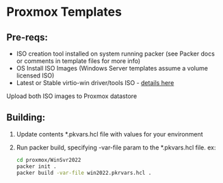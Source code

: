 # Proxmox Templates

## Pre-reqs:
* ISO creation tool installed on system running packer (see Packer docs or comments in template files for more info)
* OS Install ISO Images (Windows Server templates assume a volume licensed ISO)
* Latest or Stable virtio-win driver/tools ISO - [details here](https://github.com/virtio-win/virtio-win-pkg-scripts/blob/master/README.md)

Upload both ISO images to Proxmox datastore

## Building:

1. Update contents *.pkvars.hcl file with values for your environment
2. Run packer build, specifying -var-file param to the *.pkvars.hcl file.  ex:

    ```bash
    cd proxmox/WinSvr2022
    packer init .
    packer build -var-file win2022.pkrvars.hcl .
    ```
